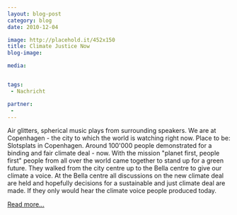 ```yaml
---
layout: blog-post
category: blog
date: 2010-12-04

image: http://placehold.it/452x150
title: Climate Justice Now 
blog-image: 

media:  


tags:
 - Nachricht

partner: 
 -  
---
```


Air glitters, spherical music plays from surrounding speakers. We are at Copenhagen - the city to which the world is watching right now. Place to be: Slotsplats in Copenhagen. Around 100'000 people demonstrated for a binding and fair climate deal - now. With the mission "planet first, people first" people from all over the world came together to stand up for a green future. They walked from the city centre up to the Bella centre to give our climate a voice. At the Bella centre all discussions on the new climate deal are held and hopefully decisions for a sustainable and just climate deal are made. If they only would hear the climate voice people produced today.


[Read more...][1]

[1]: x

